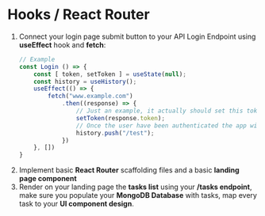 
# Hooks / React Router

1. Connect your login page submit button to your API Login Endpoint using **useEffect** hook and **fetch**:
	```javascript
	// Example
	const Login () => {
		const [ token, setToken ] = useState(null);
		const history = useHistory();
		useEffect(() => {
			fetch("www.example.com")
				.then((response) => {
					// Just an example, it actually should set this token into a localStorage variable or some kind of global state.
					setToken(response.token);
					// Once the user have been authenticated the app will navigate to the landing page
					history.push("/test");
				})
		}, [])
	}
	```
2. Implement basic **React Router** scaffolding files and a basic **landing page component**
3. Render on your landing page the **tasks list** using your **/tasks endpoint**, make sure you populate your **MongoDB Database** with tasks, map every task to your **UI component design**.
